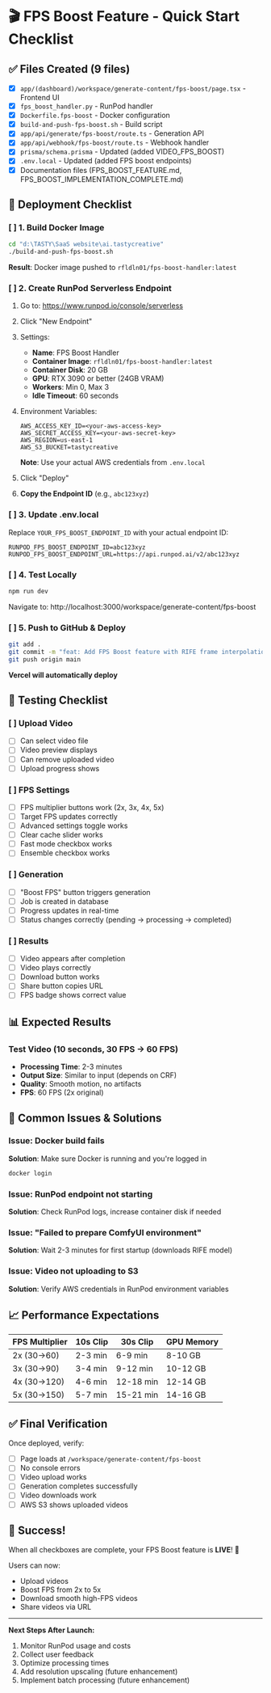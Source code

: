 # 🎬 FPS Boost Feature - Quick Start Checklist

## ✅ Files Created (9 files)

- [x] `app/(dashboard)/workspace/generate-content/fps-boost/page.tsx` - Frontend UI
- [x] `fps_boost_handler.py` - RunPod handler
- [x] `Dockerfile.fps-boost` - Docker configuration
- [x] `build-and-push-fps-boost.sh` - Build script
- [x] `app/api/generate/fps-boost/route.ts` - Generation API
- [x] `app/api/webhook/fps-boost/route.ts` - Webhook handler
- [x] `prisma/schema.prisma` - Updated (added VIDEO_FPS_BOOST)
- [x] `.env.local` - Updated (added FPS boost endpoints)
- [x] Documentation files (FPS_BOOST_FEATURE.md, FPS_BOOST_IMPLEMENTATION_COMPLETE.md)

## 🚀 Deployment Checklist

### [ ] 1. Build Docker Image
```bash
cd "d:\TASTY\SaaS website\ai.tastycreative"
./build-and-push-fps-boost.sh
```
**Result**: Docker image pushed to `rfldln01/fps-boost-handler:latest`

### [ ] 2. Create RunPod Serverless Endpoint
1. Go to: https://www.runpod.io/console/serverless
2. Click "New Endpoint"
3. Settings:
   - **Name**: FPS Boost Handler
   - **Container Image**: `rfldln01/fps-boost-handler:latest`
   - **Container Disk**: 20 GB
   - **GPU**: RTX 3090 or better (24GB VRAM)
   - **Workers**: Min 0, Max 3
   - **Idle Timeout**: 60 seconds

4. Environment Variables:
   ```
   AWS_ACCESS_KEY_ID=<your-aws-access-key>
   AWS_SECRET_ACCESS_KEY=<your-aws-secret-key>
   AWS_REGION=us-east-1
   AWS_S3_BUCKET=tastycreative
   ```
   **Note**: Use your actual AWS credentials from `.env.local`

5. Click "Deploy"
6. **Copy the Endpoint ID** (e.g., `abc123xyz`)

### [ ] 3. Update .env.local
Replace `YOUR_FPS_BOOST_ENDPOINT_ID` with your actual endpoint ID:
```env
RUNPOD_FPS_BOOST_ENDPOINT_ID=abc123xyz
RUNPOD_FPS_BOOST_ENDPOINT_URL=https://api.runpod.ai/v2/abc123xyz
```

### [ ] 4. Test Locally
```bash
npm run dev
```
Navigate to: http://localhost:3000/workspace/generate-content/fps-boost

### [ ] 5. Push to GitHub & Deploy
```bash
git add .
git commit -m "feat: Add FPS Boost feature with RIFE frame interpolation"
git push origin main
```
**Vercel will automatically deploy**

## 🧪 Testing Checklist

### [ ] Upload Video
- [ ] Can select video file
- [ ] Video preview displays
- [ ] Can remove uploaded video
- [ ] Upload progress shows

### [ ] FPS Settings
- [ ] FPS multiplier buttons work (2x, 3x, 4x, 5x)
- [ ] Target FPS updates correctly
- [ ] Advanced settings toggle works
- [ ] Clear cache slider works
- [ ] Fast mode checkbox works
- [ ] Ensemble checkbox works

### [ ] Generation
- [ ] "Boost FPS" button triggers generation
- [ ] Job is created in database
- [ ] Progress updates in real-time
- [ ] Status changes correctly (pending → processing → completed)

### [ ] Results
- [ ] Video appears after completion
- [ ] Video plays correctly
- [ ] Download button works
- [ ] Share button copies URL
- [ ] FPS badge shows correct value

## 📊 Expected Results

### Test Video (10 seconds, 30 FPS → 60 FPS)
- **Processing Time**: 2-3 minutes
- **Output Size**: Similar to input (depends on CRF)
- **Quality**: Smooth motion, no artifacts
- **FPS**: 60 FPS (2x original)

## 🐛 Common Issues & Solutions

### Issue: Docker build fails
**Solution**: Make sure Docker is running and you're logged in
```bash
docker login
```

### Issue: RunPod endpoint not starting
**Solution**: Check RunPod logs, increase container disk if needed

### Issue: "Failed to prepare ComfyUI environment"
**Solution**: Wait 2-3 minutes for first startup (downloads RIFE model)

### Issue: Video not uploading to S3
**Solution**: Verify AWS credentials in RunPod environment variables

## 📈 Performance Expectations

| FPS Multiplier | 10s Clip | 30s Clip | GPU Memory |
|---------------|----------|----------|------------|
| 2x (30→60)    | 2-3 min  | 6-9 min  | 8-10 GB    |
| 3x (30→90)    | 3-4 min  | 9-12 min | 10-12 GB   |
| 4x (30→120)   | 4-6 min  | 12-18 min| 12-14 GB   |
| 5x (30→150)   | 5-7 min  | 15-21 min| 14-16 GB   |

## ✅ Final Verification

Once deployed, verify:
- [ ] Page loads at `/workspace/generate-content/fps-boost`
- [ ] No console errors
- [ ] Video upload works
- [ ] Generation completes successfully
- [ ] Video downloads work
- [ ] AWS S3 shows uploaded videos

## 🎉 Success!

When all checkboxes are complete, your FPS Boost feature is **LIVE**! 🚀

Users can now:
- Upload videos
- Boost FPS from 2x to 5x
- Download smooth high-FPS videos
- Share videos via URL

---

**Next Steps After Launch:**
1. Monitor RunPod usage and costs
2. Collect user feedback
3. Optimize processing times
4. Add resolution upscaling (future enhancement)
5. Implement batch processing (future enhancement)
